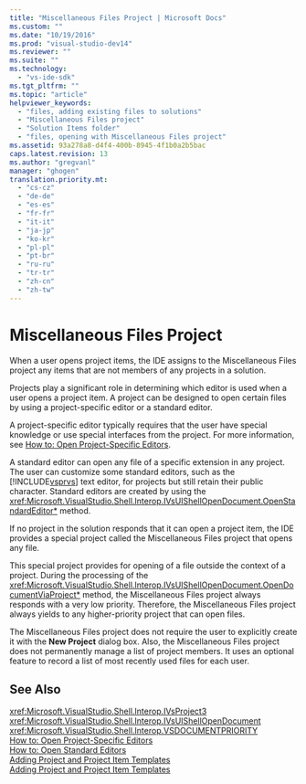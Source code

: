 ```yaml
---
title: "Miscellaneous Files Project | Microsoft Docs"
ms.custom: ""
ms.date: "10/19/2016"
ms.prod: "visual-studio-dev14"
ms.reviewer: ""
ms.suite: ""
ms.technology: 
  - "vs-ide-sdk"
ms.tgt_pltfrm: ""
ms.topic: "article"
helpviewer_keywords: 
  - "files, adding existing files to solutions"
  - "Miscellaneous Files project"
  - "Solution Items folder"
  - "files, opening with Miscellaneous Files project"
ms.assetid: 93a278a8-d4f4-400b-8945-4f1b0a2b5bac
caps.latest.revision: 13
ms.author: "gregvanl"
manager: "ghogen"
translation.priority.mt: 
  - "cs-cz"
  - "de-de"
  - "es-es"
  - "fr-fr"
  - "it-it"
  - "ja-jp"
  - "ko-kr"
  - "pl-pl"
  - "pt-br"
  - "ru-ru"
  - "tr-tr"
  - "zh-cn"
  - "zh-tw"
---
```

# Miscellaneous Files Project
When a user opens project items, the IDE assigns to the Miscellaneous Files project any items that are not members of any projects in a solution.  
  
 Projects play a significant role in determining which editor is used when a user opens a project item. A project can be designed to open certain files by using a project-specific editor or a standard editor.  
  
 A project-specific editor typically requires that the user have special knowledge or use special interfaces from the project. For more information, see [How to: Open Project-Specific Editors](../extensibility/how-to--open-project-specific-editors.md).  
  
 A standard editor can open any file of a specific extension in any project. The user can customize some standard editors, such as the [!INCLUDE[vsprvs](../code-quality/includes/vsprvs_md.md)] text editor, for projects but still retain their public character. Standard editors are created by using the <xref:Microsoft.VisualStudio.Shell.Interop.IVsUIShellOpenDocument.OpenStandardEditor*> method.  
  
 If no project in the solution responds that it can open a project item, the IDE provides a special project called the Miscellaneous Files project that opens any file.  
  
 This special project provides for opening of a file outside the context of a project. During the processing of the <xref:Microsoft.VisualStudio.Shell.Interop.IVsUIShellOpenDocument.OpenDocumentViaProject*> method, the Miscellaneous Files project always responds with a very low priority. Therefore, the Miscellaneous Files project always yields to any higher-priority project that can open files.  
  
 The Miscellaneous Files project does not require the user to explicitly create it with the **New Project** dialog box. Also, the Miscellaneous Files project does not permanently manage a list of project members. It uses an optional feature to record a list of most recently used files for each user.  
  
## See Also  
 <xref:Microsoft.VisualStudio.Shell.Interop.IVsProject3>   
 <xref:Microsoft.VisualStudio.Shell.Interop.IVsUIShellOpenDocument>   
 <xref:Microsoft.VisualStudio.Shell.Interop.VSDOCUMENTPRIORITY>   
 [How to: Open Project-Specific Editors](../extensibility/how-to--open-project-specific-editors.md)   
 [How to: Open Standard Editors](../extensibility/how-to--open-standard-editors.md)   
 [Adding Project and Project Item Templates](../extensibility/adding-project-and-project-item-templates.md)   
 [Adding Project and Project Item Templates](../extensibility/adding-project-and-project-item-templates.md)